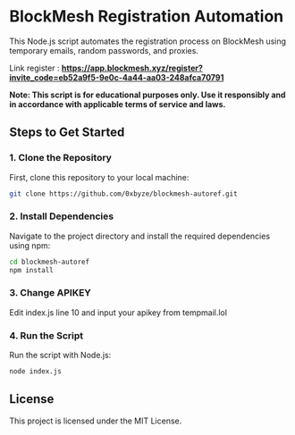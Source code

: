 # BlockMesh Registration Automation

This Node.js script automates the registration process on BlockMesh using temporary emails, random passwords, and proxies. 

Link register : **https://app.blockmesh.xyz/register?invite_code=eb52a9f5-9e0c-4a44-aa03-248afca70791**

**Note: This script is for educational purposes only. Use it responsibly and in accordance with applicable terms of service and laws.**



## Steps to Get Started

### 1. Clone the Repository
First, clone this repository to your local machine:

```bash
git clone https://github.com/0xbyze/blockmesh-autoref.git
```
### 2. Install Dependencies
Navigate to the project directory and install the required dependencies using npm:

```bash
cd blockmesh-autoref
npm install
```

### 3. Change APIKEY
Edit index.js line 10 and input your apikey from tempmail.lol


### 4. Run the Script
Run the script with Node.js:

```bash
node index.js
```

## License
This project is licensed under the MIT License.


